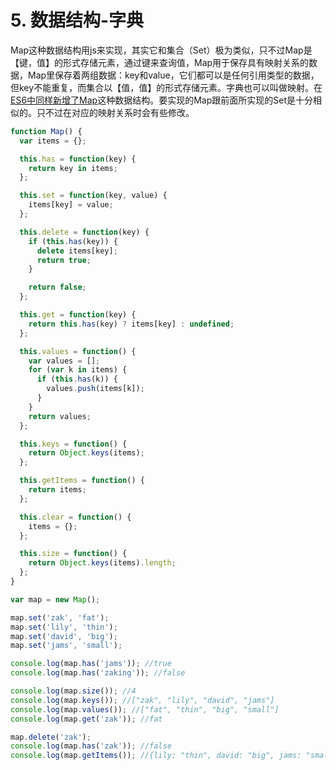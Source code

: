 # 5. 数据结构-字典

Map这种数据结构用js来实现，其实它和集合（Set）极为类似，只不过Map是【键，值】的形式存储元素，通过键来查询值，Map用于保存具有映射关系的数据，Map里保存着两组数据：key和value，它们都可以是任何引用类型的数据，但key不能重复，而集合以【值，值】的形式存储元素。字典也可以叫做映射。在[ES6中同样新增了Map](http://es6.ruanyifeng.com/#docs/set-map#Map)这种数据结构。要实现的Map跟前面所实现的Set是十分相似的。只不过在对应的映射关系时会有些修改。

```js
function Map() {
  var items = {};

  this.has = function(key) {
    return key in items;
  };

  this.set = function(key, value) {
    items[key] = value;
  };

  this.delete = function(key) {
    if (this.has(key)) {
      delete items[key];
      return true;
    }

    return false;
  };

  this.get = function(key) {
    return this.has(key) ? items[key] : undefined;
  };

  this.values = function() {
    var values = [];
    for (var k in items) {
      if (this.has(k)) {
        values.push(items[k]);
      }
    }
    return values;
  };

  this.keys = function() {
    return Object.keys(items);
  };

  this.getItems = function() {
    return items;
  };

  this.clear = function() {
    items = {};
  };

  this.size = function() {
    return Object.keys(items).length;
  };
}

var map = new Map();

map.set('zak', 'fat');
map.set('lily', 'thin');
map.set('david', 'big');
map.set('jams', 'small');

console.log(map.has('jams')); //true
console.log(map.has('zaking')); //false

console.log(map.size()); //4
console.log(map.keys()); //["zak", "lily", "david", "jams"]
console.log(map.values()); //["fat", "thin", "big", "small"]
console.log(map.get('zak')); //fat

map.delete('zak');
console.log(map.has('zak')); //false
console.log(map.getItems()); //{lily: "thin", david: "big", jams: "small"}
```




